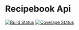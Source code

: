 # Recipebook Api
[![Build Status](https://travis-ci.org/akhilome/recipes-api.svg?branch=master)](https://travis-ci.org/akhilome/recipes-api) [![Coverage Status](https://coveralls.io/repos/github/akhilome/recipes-api/badge.svg?branch=master)](https://coveralls.io/github/akhilome/recipes-api?branch=master) 
